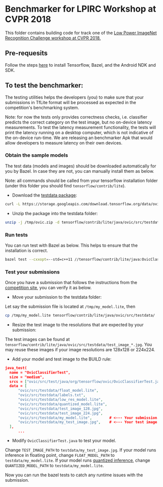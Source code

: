 # Benchmarker for LPIRC Workshop at CVPR 2018

This folder contains building code for track one of the [Low Power ImageNet Recognition Challenge workshop at CVPR 2018.](https://rebootingcomputing.ieee.org/home/sitemap/14-lpirc/80-low-power-image-recognition-challenge-lpirc-2018)

## Pre-requesits

Follow the steps [here](https://www.tensorflow.org/mobile/tflite/demo_android) to install Tensorflow, Bazel, and the Android NDK and SDK.

## To test the benchmarker:

The testing utilities helps the developers (you) to make sure that your submissions in TfLite format will be processed as expected in the competition's benchmarking system.

Note: for now the tests only provides correctness checks, i.e. classifier predicts the correct category on the test image, but no on-device latency measurements. To test the latency measurement functionality, the tests will print the latency running on a desktop computer, which is not indicative of the on-device run-time.
We are releasing an benchmarker Apk that would allow developers to measure latency on their own devices.

### Obtain the sample models

The test data (models and images) should be downloaded automatically for you by Bazel. In case they are not, you can manually install them as below.

Note: all commands should be called from your tensorflow installation folder (under this folder you should find `tensorflow/contrib/lite`).


* Download the [testdata package](https://storage.googleapis.com/download.tensorflow.org/data/ovic.zip):

```sh
curl -L https://storage.googleapis.com/download.tensorflow.org/data/ovic.zip -o /tmp/ovic.zip
```

* Unzip the package into the testdata folder:

```sh
unzip -j /tmp/ovic.zip -d tensorflow/contrib/lite/java/ovic/src/testdata/
```

### Run tests

You can run test with Bazel as below. This helps to ensure that the installation is correct.

```sh
bazel test --cxxopt=--std=c++11 //tensorflow/contrib/lite/java:OvicClassifierTest --test_output=all
```

### Test your submissions

Once you have a submission that follows the instructions from the [competition site](https://rebootingcomputing.ieee.org/home/sitemap/14-lpirc/80-low-power-image-recognition-challenge-lpirc-2018), you can verify it as below.

* Move your submission to the testdata folder:

Let say the submission file is located at `/tmp/my_model.lite`, then

```sh
cp /tmp/my_model.lite tensorflow/contrib/lite/java/ovic/src/testdata/
```

* Resize the test image to the resolutions that are expected by your submission:

The test images can be found at `tensorflow/contrib/lite/java/ovic/src/testdata/test_image_*.jpg`. You may reuse these images if your image resolutions are 128x128 or 224x224.

* Add your model and test image to the BUILD rule:

```JSON
java_test(
  name = "OvicClassifierTest",
  size = "medium",
  srcs = ["ovic/src/test/java/org/tensorflow/ovic/OvicClassifierTest.java"],
  data = [
      "ovic/src/testdata/float_model.lite",
      "ovic/src/testdata/labels.txt",
      "ovic/src/testdata/low_res_model.lite",
      "ovic/src/testdata/quantized_model.lite",
      "ovic/src/testdata/test_image_128.jpg",
      "ovic/src/testdata/test_image_224.jpg",
      "ovic/src/testdata/my_model.lite",        # <--- Your submission.
      "ovic/src/testdata/my_test_image.jpg",    # <--- Your test image.
  ],
      ...
```

* Modify `OvicClassifierTest.java` to test your model.

Change `TEST_IMAGE_PATH` to `testdata/my_test_image.jpg`. If your model runs inference in floating point, change `FLOAT_MODEL_PATH` to `testdata/my_model.lite`. If your model runs [quantized inference](https://www.tensorflow.org/performance/quantization), change `QUANTIZED_MODEL_PATH` to `testdata/my_model.lite`.

Now you can run the bazel tests to catch any runtime issues with the submission.
